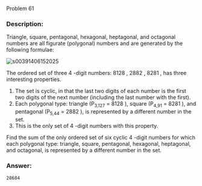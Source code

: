 # 
Problem 61
### Description:
Triangle, square, pentagonal, hexagonal, heptagonal, and octagonal numbers are all figurate (polygonal) numbers and are generated by the following formulae:

![s00391406152025](https://a.okmd.dev/md/684dc8dd8a6fb.png)
 	
The ordered set of three 4
-digit numbers: 8128
, 2882
, 8281
, has three interesting properties.

1. The set is cyclic, in that the last two digits of each number is the first two digits of the next number (including the last number with the first).
2. Each polygonal type: triangle (P<sub>3,127</sub> = 8128
), square (P<sub>4,91</sub> = 8281
), and pentagonal (P<sub>5,44</sub> = 2882
), is represented by a different number in the set.
3. This is the only set of 4
-digit numbers with this property.

Find the sum of the only ordered set of six cyclic 4
-digit numbers for which each polygonal type: triangle, square, pentagonal, hexagonal, heptagonal, and octagonal, is represented by a different number in the set.

### Answer:
```
28684
```